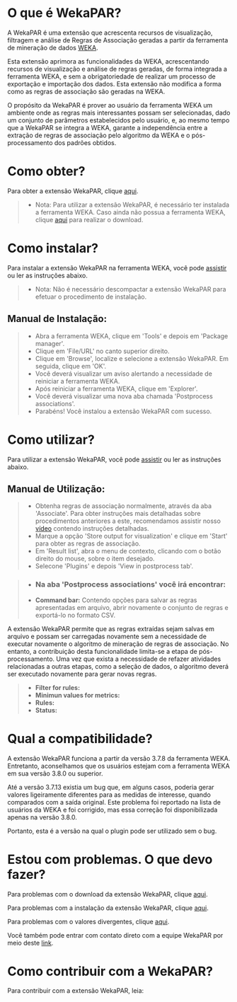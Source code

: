 # **O que é WekaPAR?**
A WekaPAR é uma extensão que acrescenta recursos de visualização, filtragem e análise de Regras de Associação geradas a partir da ferramenta de mineração de dados [WEKA](http://www.cs.waikato.ac.nz/ml/weka/).

Esta extensão aprimora as funcionalidades da WEKA, acrescentando recursos de visualização e análise de regras geradas, de forma integrada a ferramenta WEKA, e sem a obrigatoriedade de realizar um processo de exportação e importação dos dados. Esta extensão não modifica a forma como as regras de associação são geradas na WEKA. 

O propósito da WekaPAR é prover ao usuário da ferramenta WEKA um ambiente onde as regras mais interessantes possam ser selecionadas, dado um conjunto de parâmetros estabelecidos pelo usuário, e, ao mesmo tempo que a WekaPAR se integra a WEKA, garante a independência entre a extração de regras de associação pelo algoritmo da WEKA e o pós-processamento dos padrões obtidos.

# **Como obter?**
Para obter a extensão WekaPAR, clique [aqui](https://github.com/).

> * Nota: Para utilizar a extensão WekaPAR, é necessário ter instalada a ferramenta WEKA.
Caso ainda não possua a ferramenta WEKA, clique [aqui](http://www.cs.waikato.ac.nz/ml/weka/downloading.html) para realizar o download.

# **Como instalar?**
Para instalar a extensão WekaPAR na ferramenta WEKA, você pode [assistir](https://github.com/) ou ler as instruções abaixo.

> * Nota: Não é necessário descompactar a extensão WekaPAR para efetuar o procedimento de instalação.

## **Manual de Instalação:**
> * Abra a ferramenta WEKA, clique em 'Tools' e depois em 'Package manager'.
> * Clique em 'File/URL' no canto superior direito.
> * Clique em 'Browse', localize e selecione a extensão WekaPAR. Em seguida, clique em 'OK'.
> * Você deverá visualizar um aviso alertando a necessidade de reiniciar a ferramenta WEKA. 
> * Após reiniciar a ferramenta WEKA, clique em 'Explorer'.
> * Você deverá visualizar uma nova aba chamada 'Postprocess associations'.
> * Parabéns! Você instalou a extensão WekaPAR com sucesso.

# **Como utilizar?**
Para utilizar a extensão WekaPAR, você pode [assistir](https://github.com/) ou ler as instruções abaixo.

## **Manual de Utilização:**
> * Obtenha regras de associação normalmente, através da aba 'Associate'. Para obter instruções mais detalhadas sobre procedimentos anteriores a este, recomendamos assistir nosso [vídeo](https://github.com/) contendo instruções detalhadas.
> * Marque a opção 'Store output for visualization' e clique em 'Start' para obter as regras de associação.
> * Em 'Result list', abra o menu de contexto, clicando com o botão direito do mouse, sobre o item desejado.
> * Selecone 'Plugins' e depois 'View in postprocess tab'.

> * ### Na aba **'Postprocess associations'** você irá encontrar:
> * **Command bar:** Contendo opções para salvar as regras apresentadas em arquivo, abrir novamente o conjunto de regras e exportá-lo no formato CSV. 
>
A extensão WekaPAR permite que as regras extraídas sejam salvas em arquivo e possam ser carregadas novamente sem a necessidade de executar novamente o algoritmo de mineração de regras de associação. No entanto, a contribuição desta funcionalidade limita-se a etapa de pós-processamento. Uma vez que exista a necessidade de refazer atividades relacionadas a outras etapas, como a seleção de dados, o algoritmo deverá ser executado novamente para gerar novas regras.

> * **Filter for rules:**
> * **Minimun values for metrics:**
> * **Rules:**
> * **Status:**

# **Qual a compatibilidade?**
A extensão WekaPAR funciona a partir da versão 3.7.8 da ferramenta WEKA. Entretanto, aconselhamos que os usuários estejam com a ferramenta WEKA em sua versão 3.8.0 ou superior.

Até a versão 3.7.13 existia um bug que, em alguns casos, poderia gerar valores ligeiramente diferentes para as medidas de interesse, quando comparados com a saída original. Este problema foi reportado na lista de usuários da WEKA e foi corrigido, mas essa correção foi disponibilizada apenas na versão 3.8.0. 

Portanto, esta é a versão na qual o plugin pode ser utilizado sem o bug.

# **Estou com problemas. O que devo fazer?**
Para problemas com o download da extensão WekaPAR, clique [aqui](https://github.com/).

Para problemas com a instalação da extensão WekaPAR, clique [aqui](https://github.com/).

Para problemas com o valores divergentes, clique [aqui](https://github.com/).

Você também pode entrar com contato direto com a equipe WekaPAR por meio deste [link](https://github.com/).

# **Como contribuir com a WekaPAR?**
Para contribuir com a extensão WekaPAR, leia:


